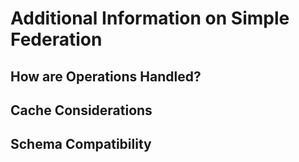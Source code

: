 # Additional Information on Simple Federation

## How are Operations Handled?

## Cache Considerations

## Schema Compatibility
